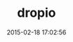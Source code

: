 ---
layout: post
title:  "dropio"
repo:   "dropio/dropio"
date:   2015-02-18 17:02:56
gemurl: http://github.com/dropio/dropio
---